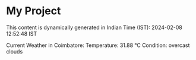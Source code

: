 # My Project

This content is dynamically generated in Indian Time (IST): 2024-02-08 12:52:48 IST


Current Weather in Coimbatore:
Temperature: 31.88 °C
Condition: overcast clouds
